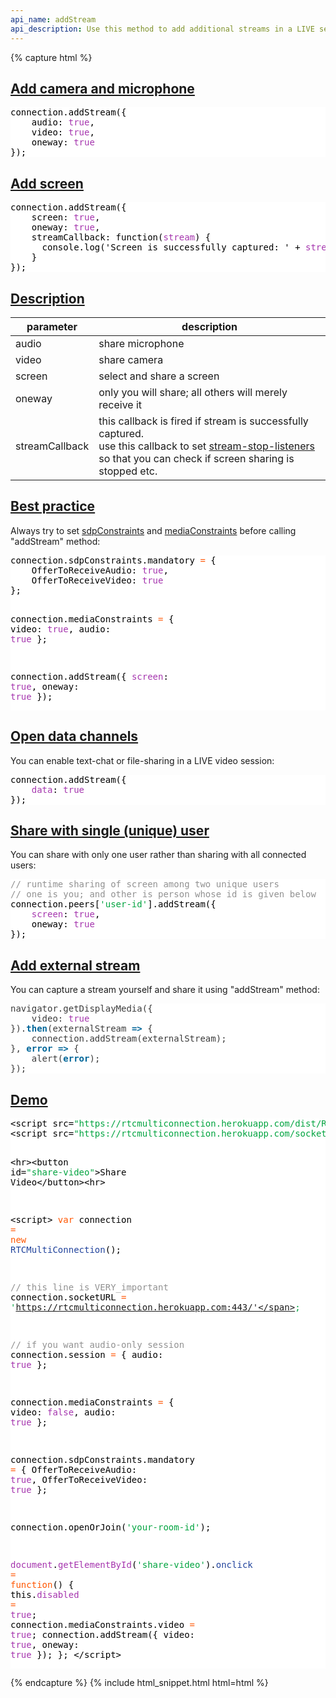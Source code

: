 ```yaml
---
api_name: addStream
api_description: Use this method to add additional streams in a LIVE session
---
```


{% capture html %}

  <section id="add-camera-microphone">
    <h2><a href="#add-camera-microphone">Add camera and microphone</a></h2>
    <pre style="background:#fff;color:#000">connection.addStream({
    audio: <span style="color:#a535ae">true</span>,
    video: <span style="color:#a535ae">true</span>,
    oneway: <span style="color:#a535ae">true</span>
});
</pre>
  </section>

  <section id="add-screen">
    <h2><a href="#add-screen">Add screen</a></h2>
    <pre style="background:#fff;color:#000">connection.addStream({
    screen: <span style="color:#a535ae">true</span>,
    oneway: <span style="color:#a535ae">true</span>,
    streamCallback: function(<span style="color:#a535ae">stream</span>) {
      console.log('Screen is successfully captured: ' + <span style="color:#a535ae">stream</span>.getVideoTracks().length);
    }
});
</pre>
  </section>

  <section id="description">
    <h2><a href="#description">Description</a></h2>
    <div class="datagrid">
    <table>
    <thead><tr><th>parameter</th><th>description</th></tr></thead>
    <tbody>
      <tr>
        <td>audio</td>
        <td>share microphone</td>
      </tr>
      <tr>
        <td>video</td>
        <td>share camera</td>
      </tr>
      <tr>
        <td>screen</td>
        <td>select and share a screen</td>
      </tr>
      <tr>
        <td>oneway</td>
        <td>only you will share; all others will merely receive it</td>
      </tr>
      <tr>
        <td>streamCallback</td>
        <td>
          this callback is fired if stream is successfully captured.<br>
          use this callback to set <a href="https://www.webrtc-experiment.com/webrtcpedia/#stream-ended-listener">stream-stop-listeners</a> so that you can check if screen sharing is stopped etc.
        </td>
      </tr>
    </tbody>
    </table>
    </div>
  </section>

  <section id="best-practice">
    <h2><a href="#best-practice">Best practice</a></h2>
    <p>Always try to set <a href="../sdpConstraints/">sdpConstraints</a> and <a href="../mediaConstraints/">mediaConstraints</a> before calling "addStream" method:</p>
    <pre style="background:#fff;color:#000">connection.sdpConstraints.mandatory <span style="color:#ff5600">=</span> {
    OfferToReceiveAudio: <span style="color:#a535ae">true</span>,
    OfferToReceiveVideo: <span style="color:#a535ae">true</span>
};

connection.mediaConstraints <span style="color:#ff5600">=</span> {
    video: <span style="color:#a535ae">true</span>,
    audio: <span style="color:#a535ae">true</span>
};

connection.addStream({
    <span style="color:#a535ae">screen</span>: <span style="color:#a535ae">true</span>,
    oneway: <span style="color:#a535ae">true</span>
});
</pre>
  </section>

  <section id="open-datachannel">
    <h2><a href="#open-datachannel">Open data channels</a></h2>
    <p>You can enable text-chat or file-sharing in a LIVE video session:</p>
    <pre style="background:#fff;color:#000">connection.addStream({
    <span style="color:#a535ae">data</span>: <span style="color:#a535ae">true</span>
});
</pre>
  </section>

  <section id="share-with-single-user">
    <h2><a href="#share-with-single-user">Share with single (unique) user</a></h2>
    <p>You can share with only one user rather than sharing with all connected users:</p>
    <pre style="background:#fff;color:#000"><span style="color:#919191">// runtime sharing of screen among two unique users</span>
<span style="color:#919191">// one is you; and other is person whose id is given below</span>
connection.peers[<span style="color:#00a33f">'user-id'</span>].addStream({
    <span style="color:#a535ae">screen</span>: <span style="color:#a535ae">true</span>,
    oneway: <span style="color:#a535ae">true</span>
});
</pre>
  </section>

  <section id="external-stream">
    <h2><a href="#external-stream">Add external stream</a></h2>
    <p>You can capture a stream yourself and share it using "addStream" method:</p>
    <pre style="background:#fff;color:#3b3b3b">navigator.getDisplayMedia({
    video: <span style="color:#a535ae">true</span>
}).<span style="color:#069;font-weight:700">then</span>(externalStream <span style="color:#069;font-weight:700">=</span><span style="color:#069;font-weight:700">></span> {
    connection.addStream(externalStream);
}, <span style="color:#069;font-weight:700">error</span> <span style="color:#069;font-weight:700">=</span><span style="color:#069;font-weight:700">></span> {
    alert(<span style="color:#069;font-weight:700">error</span>);
});
</pre>
  </section>

  <section id="demo">
    <h2><a href="#demo">Demo</a></h2>
    <pre style="background:#fff;color:#000">&lt;script src=<span style="color:#00a33f">"https://rtcmulticonnection.herokuapp.com/dist/RTCMultiConnection.min.js"</span>>&lt;/script>
&lt;script src=<span style="color:#00a33f">"https://rtcmulticonnection.herokuapp.com/socket.io/socket.io.js"</span>>&lt;/script>

&lt;hr>&lt;button id=<span style="color:#00a33f">"share-video"</span>>Share Video&lt;/button>&lt;hr>

&lt;script>
<span style="color:#ff5600">var</span> connection <span style="color:#ff5600">=</span> <span style="color:#ff5600">new</span> <span style="color:#21439c">RTCMultiConnection</span>();

<span style="color:#919191">// this line is VERY_important</span>
connection.socketURL <span style="color:#ff5600">=</span> <span style="color:#00a33f">'https://rtcmulticonnection.herokuapp.com:443/'</span>;

<span style="color:#919191">// if you want audio-only session</span>
connection.session <span style="color:#ff5600">=</span> {
    audio: <span style="color:#a535ae">true</span>
};

connection.mediaConstraints <span style="color:#ff5600">=</span> {
    video: <span style="color:#a535ae">false</span>,
    audio: <span style="color:#a535ae">true</span>
};

connection.sdpConstraints.mandatory <span style="color:#ff5600">=</span> {
    OfferToReceiveAudio: <span style="color:#a535ae">true</span>,
    OfferToReceiveVideo: <span style="color:#a535ae">true</span>
};

connection.openOrJoin(<span style="color:#00a33f">'your-room-id'</span>);

<span style="color:#a535ae">document</span>.<span style="color:#a535ae">getElementById</span>(<span style="color:#00a33f">'share-video'</span>).<span style="color:#21439c">onclick</span> <span style="color:#ff5600">=</span> <span style="color:#ff5600">function</span>() {
    this.<span style="color:#a535ae">disabled</span> <span style="color:#ff5600">=</span> <span style="color:#a535ae">true</span>;
    connection.mediaConstraints.video <span style="color:#ff5600">=</span> <span style="color:#a535ae">true</span>;
    connection.addStream({
        video: <span style="color:#a535ae">true</span>,
        oneway: <span style="color:#a535ae">true</span>
    });
};
&lt;/script>
</pre>
  </section>

{% endcapture %}
{% include html_snippet.html html=html %}
